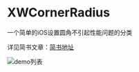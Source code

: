 # XWCornerRadius
一个简单的iOS设置圆角不引起性能问题的分类

详见简书文章：[简书地址](http://www.jianshu.com/p/ddad9e336162)

![demo列表](http://upload-images.jianshu.io/upload_images/1154055-30e4590b6302be22.gif?imageMogr2/auto-orient/strip)
